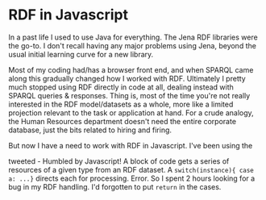 # RDF in Javascript

In a past life I used to use Java for everything. The Jena RDF libraries were the go-to. I don't recall having any major problems using Jena, beyond the usual initial learning curve for a new library.

Most of my coding had/has a browser front end, and when SPARQL came along this gradually changed how I worked with RDF. Ultimately I pretty much stopped using RDF directly in code at all, dealing instead with SPARQL queries & responses. Thing is, most of the time you're not really interested in the RDF model/datasets as a whole, more like a limited projection relevant to the task or application at hand. For a crude analogy, the Human Resources department doesn't need the entire corporate database, just the bits related to hiring and firing.

But now I have a need to work with RDF in Javascript. I've been using the

tweeted -
Humbled by Javascript!
A block of code gets a series of resources of a given type from an RDF dataset. A
`switch(instance){ case a: ...}`
directs each for processing.
Error.
So I spent 2 hours looking for a bug in my RDF handling.
I'd forgotten to put `return` in the cases.
